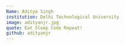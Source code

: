 ```yaml
---
Name: Aditya Singh
institution: Delhi Technological University
image: adityanjr.jpg
quote: Eat Sleep Code Repeat!
github: adityanjr
---
```

